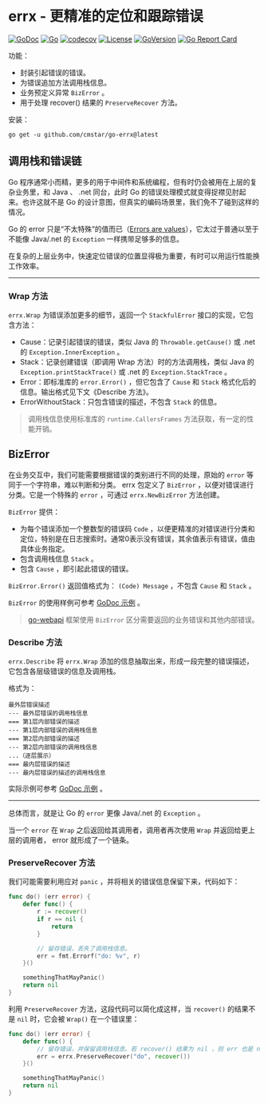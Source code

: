 # errx - 更精准的定位和跟踪错误

[![GoDoc](https://pkg.go.dev/badge/github.com/cmstar/go-errx)](https://pkg.go.dev/github.com/cmstar/go-errx)
[![Go](https://github.com/cmstar/go-errx/workflows/Go/badge.svg)](https://github.com/cmstar/go-errx/actions?query=workflow%3AGo)
[![codecov](https://codecov.io/gh/cmstar/go-errx/branch/master/graph/badge.svg)](https://codecov.io/gh/cmstar/go-errx)
[![License](https://img.shields.io/badge/license-MIT-brightgreen.svg?style=flat)](https://opensource.org/licenses/MIT)
[![GoVersion](https://img.shields.io/github/go-mod/go-version/cmstar/go-errx)](https://github.com/cmstar/go-errx/blob/main/go.mod)
[![Go Report Card](https://goreportcard.com/badge/github.com/cmstar/go-errx)](https://goreportcard.com/report/github.com/cmstar/go-errx)

功能：
- 封装引起错误的错误。
- 为错误追加方法调用栈信息。
- 业务预定义异常 `BizError` 。
- 用于处理 recover() 结果的 `PreserveRecover` 方法。

安装：
```
go get -u github.com/cmstar/go-errx@latest
```

## 调用栈和错误链

Go 程序通常小而精，更多的用于中间件和系统编程，但有时仍会被用在上层的复杂业务里，和 Java 、 .net 同台，此时 Go 的错误处理模式就变得捉襟见肘起来。也许这就不是 Go 的设计意图，但真实的编码场景里，我们免不了碰到这样的情况。

Go 的 error 只是“不太特殊”的值而已（[Errors are values](https://go.dev/blog/errors-are-values)），它太过于普通以至于不能像 Java/.net 的 `Exception` 一样携带足够多的信息。

在复杂的上层业务中，快速定位错误的位置显得极为重要，有时可以用运行性能换工作效率。

---

### Wrap 方法

`errx.Wrap` 为错误添加更多的细节，返回一个 `StackfulError` 接口的实现，它包含方法：
- Cause：记录引起错误的错误，类似 Java 的 `Throwable.getCause()` 或 .net 的 `Exception.InnerException` 。
- Stack：记录创建错误（即调用 Wrap 方法）时的方法调用栈，类似 Java 的 `Exception.printStackTrace()` 或 .net 的 `Exception.StackTrace` 。
- Error：即标准库的 `error.Error()` ，但它包含了 `Cause` 和 `Stack` 格式化后的信息。输出格式见下文《Describe 方法》。
- ErrorWithoutStack：只包含错误的描述，不包含 `Stack` 的信息。

> 调用栈信息使用标准库的 `runtime.CallersFrames` 方法获取，有一定的性能开销。

## BizError

在业务交互中，我们可能需要根据错误的类别进行不同的处理，原始的 `error` 等同于一个字符串，难以判断和分类。 errx 包定义了 `BizError` ，以便对错误进行分类。它是一个特殊的 `error` ，可通过 `errx.NewBizError` 方法创建。

`BizError` 提供：
- 为每个错误添加一个整数型的错误码 `Code` ，以便更精准的对错误进行分类和定位，特别是在日志搜索时。通常0表示没有错误，其余值表示有错误，值由具体业务指定。
- 包含调用栈信息 `Stack` 。
- 包含 `Cause` ，即引起此错误的错误。

`BizError.Error()` 返回值格式为： `(Code) Message` ，不包含 `Cause` 和 `Stack` 。

`BizError` 的使用样例可参考 [GoDoc 示例](https://pkg.go.dev/github.com/cmstar/go-errx#example-BizError) 。

> [go-webapi](https://github.com/cmstar/go-webapi#%E9%94%99%E8%AF%AF%E5%A4%84%E7%90%86) 框架使用 `BizError` 区分需要返回的业务错误和其他内部错误。

### Describe 方法

`errx.Describe` 将 `errx.Wrap` 添加的信息抽取出来，形成一段完整的错误描述，它包含各层级错误的信息及调用栈。

格式为：
```
最外层错误描述
--- 最外层错误的调用栈信息
=== 第1层内部错误的描述
--- 第1层内部错误的调用栈信息
=== 第2层内部错误的描述
--- 第2层内部错误的调用栈信息
...（逐层展示）
=== 最内层错误的描述
--- 最内层错误的描述的调用栈信息
```

实际示例可参考 [GoDoc 示例](https://pkg.go.dev/github.com/cmstar/go-errx#example-package-ErrorChain) 。

---

总体而言，就是让 Go 的 `error` 更像 Java/.net 的 `Exception` 。

当一个 `error` 在 `Wrap` 之后返回给其调用者，调用者再次使用 `Wrap` 并返回给更上层的调用者， error 就形成了一个链条。

### PreserveRecover 方法

我们可能需要利用应对 `panic` ，并将相关的错误信息保留下来，代码如下：

```go
func do() (err error) {
    defer func() {
        r := recover()
        if r == nil {
            return
        }

        // 留存错误，丢失了调用栈信息。
        err = fmt.Errorf("do: %v", r)
    }()

    somethingThatMayPanic()
    return nil
}
```

利用 `PreserveRecover` 方法，这段代码可以简化成这样，当 `recover()` 的结果不是 `nil` 时，它会被 `Wrap()` 在一个错误里：

```go
func do() (err error) {
    defer func() {
        // 留存错误，并保留调用栈信息。若 recover() 结果为 nil ，则 err 也是 nil 。
        err = errx.PreserveRecover("do", recover())
    }()

    somethingThatMayPanic()
    return nil
}
```
